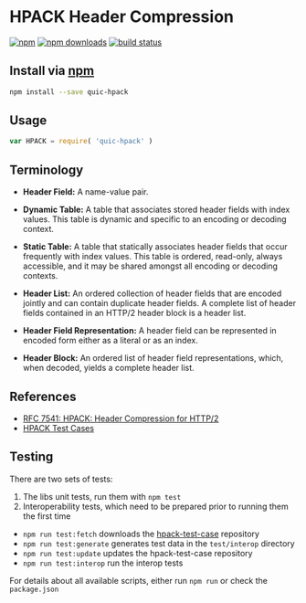 # HPACK Header Compression
[![npm](https://img.shields.io/npm/v/quic-hpack.svg?style=flat-square)](https://npmjs.com/package/quic-hpack)
[![npm downloads](https://img.shields.io/npm/dm/quic-hpack.svg?style=flat-square)](https://npmjs.com/package/quic-hpack)
[![build status](https://img.shields.io/travis/jhermsmeier/node-quic-hpack.svg?style=flat-square)](https://travis-ci.org/jhermsmeier/node-quic-hpack)

## Install via [npm](https://npmjs.com)

```sh
npm install --save quic-hpack
```

## Usage

```js
var HPACK = require( 'quic-hpack' )
```

## Terminology

- **Header Field:**
A name-value pair.

- **Dynamic Table:**
A table that associates stored header fields with index values.
This table is dynamic and specific to an encoding or decoding context.

- **Static Table:**
A table that statically associates header fields that occur frequently with index values.
This table is ordered, read-only, always accessible,
and it may be shared amongst all encoding or decoding contexts.

- **Header List:**
An ordered collection of header fields that are encoded jointly and can contain duplicate header fields.
A complete list of header fields contained in an HTTP/2 header block is a header list.

- **Header Field Representation:**
A header field can be represented in encoded form either as a literal or as an index.

- **Header Block:**
An ordered list of header field representations, which,
when decoded, yields a complete header list.

## References

- [RFC 7541: HPACK: Header Compression for HTTP/2](https://tools.ietf.org/html/rfc7541)
- [HPACK Test Cases](https://github.com/http2jp/hpack-test-case/)

## Testing

There are two sets of tests:

1. The libs unit tests, run them with `npm test`
2. Interoperability tests, which need to be prepared prior to running them the first time
  - `npm run test:fetch` downloads the [hpack-test-case](https://github.com/http2jp/hpack-test-case) repository
  - `npm run test:generate` generates test data in the `test/interop` directory
  - `npm run test:update` updates the hpack-test-case repository
  - `npm run test:interop` run the interop tests

For details about all available scripts, either run `npm run` or check the `package.json`
